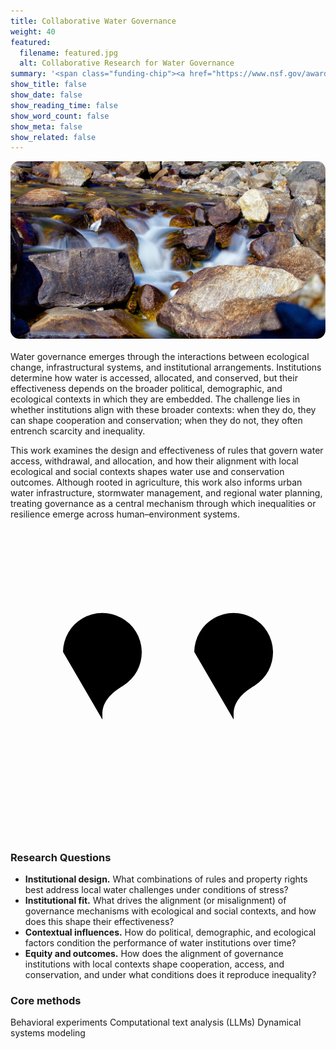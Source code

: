 ```yaml
---
title: Collaborative Water Governance
weight: 40
featured:
  filename: featured.jpg
  alt: Collaborative Research for Water Governance
summary: '<span class="funding-chip"><a href="https://www.nsf.gov/awardsearch/showAward?AWD_ID=2334272" target="_blank" rel="noopener">National Science Foundation (2023–2025)</a></span>'
show_title: false
show_date: false
show_reading_time: false
show_word_count: false
show_meta: false
show_related: false
---
```


<style>
/* ---------- HARD OVERRIDES FOR THIS PAGE ONLY ---------- */

/* 1) Kill the auto-rendered H1 and the meta/reading-time row */
header.page-header,
.page-metadata,
.article-metadata,
.time-to-read,
.reading-time,
[data-reading-time] { display:none !important; }

/* Extra safety when the body has type/section classes */
body.section-research.single header.page-header,
body.type-research.single header.page-header,
body.section-research.single .article-metadata,
body.type-research.single .article-metadata,
body.section-research.single .reading-time,
body.type-research.single .reading-time { display:none !important; }

/* 2) Hide the hero from featured.jpg so the gallery is the first visual */
.article-header,
.article-header .featured-image-wrapper,
.featured-image-wrapper { display:none !important; }

/* 3) Remove author/profile card, tags, and ALL share widgets */
.article-footer .authors,
.article-footer .author-card,
.article-footer .author,
.article-footer [class*="author"],
.article-footer .article-tags,
.article-footer .share,
.article-footer .share-box,
.article-footer a[id^="share-link-"],
#share, #article-share, #article-authors,
[class*="share"], a[aria-label*="Share"] { display:none !important; }

/* 4) Hide the theme’s default pager; we’ll inject our own aligned row */
nav.article-pagination { display:none !important; }

/* 5) Our aligned pager (left: back to Research; right: next project) */
.research-pager {
  display:flex; justify-content:space-between; align-items:center;
  gap:.75rem; margin-top:1.25rem; padding-top:.75rem; border-top:1px solid rgba(0,0,0,.06);
}
.research-pager a { text-decoration:underline; }

/* Gallery styling */
.nsf-hero-slideshow {
  position:relative; width:100%; aspect-ratio:16/9;
  border-radius:14px; overflow:hidden; margin:0 0 1.25rem 0;
}
.nsf-hero-slideshow img {
  position:absolute; inset:0; width:100%; height:100%;
  object-fit:cover; opacity:0; animation:nsfFade 15s infinite;
}
.nsf-hero-slideshow img:nth-child(1){animation-delay:0s}
.nsf-hero-slideshow img:nth-child(2){animation-delay:3s}
.nsf-hero-slideshow img:nth-child(3){animation-delay:6s}
.nsf-hero-slideshow img:nth-child(4){animation-delay:9s}
.nsf-hero-slideshow img:nth-child(5){animation-delay:12s}
@keyframes nsfFade { 0%{opacity:0} 8%{opacity:1} 25%{opacity:1} 33%{opacity:0} 100%{opacity:0} }
</style>

<!-- Top gallery — uses your actual files in /gallery/ -->
<div class="nsf-hero-slideshow not-prose">
  <img src="gallery/gallery-1.jpg" alt="">
  <img src="gallery/gallery-2.jpg" alt="">
  <img src="gallery/gallery-3.jpg" alt="">
  <img src="gallery/gallery-4.jpg" alt="">
   <img src="gallery/gallery-5.jpg" alt="">
</div>

Water governance emerges through the interactions between ecological change, infrastructural systems, and institutional arrangements. Institutions determine how water is accessed, allocated, and conserved, but their effectiveness depends on the broader political, demographic, and ecological contexts in which they are embedded. The challenge lies in whether institutions align with these broader contexts: when they do, they can shape cooperation and conservation; when they do not, they often entrench scarcity and inequality.

This work examines the design and effectiveness of rules that govern water access, withdrawal, and allocation, and how their alignment with local ecological and social contexts shapes water use and conservation outcomes. Although rooted in agriculture, this work also informs urban water infrastructure, stormwater management, and regional water planning, treating governance as a central mechanism through which inequalities or resilience emerge across human–environment systems.

<h3 class="h3-with-icon">
  <span class="icon-bubble" aria-hidden="true">
    <!-- Twin question marks, centered, no clipping -->
    <svg class="qmarks" viewBox="0 0 24 24" aria-hidden="true" focusable="false">
      <!-- Left ? -->
      <g transform="translate(-5,0)">
        <path d="M9 9a3 3 0 1 1 4.6 2.57c-.98.58-1.6 1.25-1.6 2.18v.4"/>
        <path d="M12 18h0.01"/>
      </g>
      <!-- Right ? -->
      <g transform="translate(5,0)">
        <path d="M9 9a3 3 0 1 1 4.6 2.57c-.98.58-1.6 1.25-1.6 2.18v.4"/>
        <path d="M12 18h0.01"/>
      </g>
    </svg>
  </span>
  Research Questions
</h3>

- **Institutional design.** What combinations of rules and property rights best address local water challenges under conditions of stress?
- **Institutional fit.** What drives the alignment (or misalignment) of governance mechanisms with ecological and social contexts, and how does this shape their effectiveness?
- **Contextual influences.** How do political, demographic, and ecological factors condition the performance of water institutions over time?
- **Equity and outcomes.** How does the alignment of governance institutions with local contexts shape cooperation, access, and conservation, and under what conditions does it reproduce inequality?

<div class="h3-with-icon h-cogs"><h3>Core methods</h3></div>
<div class="methods-pills not-prose">
  <div class="methods-wrap">
    <span class="pill">Behavioral experiments</span>
    <span class="pill">Computational text analysis (LLMs)</span>
    <span class="pill">Dynamical systems modeling</span>
  </div>
</div>


